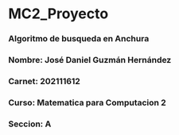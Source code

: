 # MC2_Proyecto
### Algoritmo de busqueda en Anchura
### Nombre: José Daniel Guzmán Hernández 
### Carnet: 202111612
### Curso: Matematica para Computacion 2
### Seccion: A
